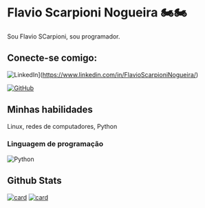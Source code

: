 # Flavio Scarpioni Nogueira 🏍🏍

Sou Flavio SCarpioni, sou programador. 

## Conecte-se comigo:

![LinkedIn](https://img.shields.io/badge/LinkedIn-0077B5?style=for-the-badge&logo=linkedin&logoColor=white)](https://www.linkedin.com/in/FlavioScarpioniNogueira/)

[![GitHub](https://img.shields.io/badge/GitHub-100000?style=for-the-badge&logo=github&logoColor=white)](https://github.com/Fe01021994)

## Minhas habilidades

Linux, redes de computadores, Python

### Linguagem de programação

![Python](https://img.shields.io/badge/python-3670A0?style=for-the-badge&logo=python&logoColor=ffdd54)

## Github Stats

[![card](https://github-readme-stats.vercel.app/api?username=Flavio01021994&theme=default)](https://github.com/anuraghazra/github-readme-stats)
[![card](https://github-readme-stats.vercel.app/api/top-langs/?username=Fe01021994&hide=html&theme=default&layout=compact)](https://github.com/anuraghazra/github-readme-stats)